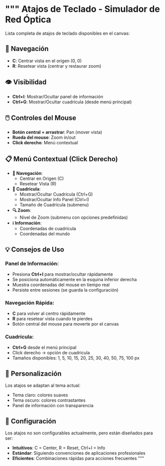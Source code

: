 """
Atajos de Teclado - Simulador de Red Óptica
==========================================

Lista completa de atajos de teclado disponibles en el canvas:

## 🎯 Navegación

- **C**: Centrar vista en el origen (0, 0)
- **R**: Resetear vista (centrar y restaurar zoom)

## 👁️ Visibilidad

- **Ctrl+I**: Mostrar/Ocultar panel de información
- **Ctrl+G**: Mostrar/Ocultar cuadrícula (desde menú principal)

## 🖱️ Controles del Mouse

- **Botón central + arrastrar**: Pan (mover vista)
- **Rueda del mouse**: Zoom in/out
- **Click derecho**: Menú contextual

## 📋 Menú Contextual (Click Derecho)

- **🧭 Navegación**:
  - Centrar en Origen (C)
  - Resetear Vista (R)
- **📐 Cuadrícula**:
  - Mostrar/Ocultar Cuadrícula (Ctrl+G)
  - Mostrar/Ocultar Info Panel (Ctrl+I)
  - Tamaño de Cuadrícula (submenu)
- **🔍 Zoom**:
  - Nivel de Zoom (submenu con opciones predefinidas)
- **ℹ️ Información**:
  - Coordenadas de cuadrícula
  - Coordenadas del mundo

## 💡 Consejos de Uso

### Panel de Información:

- Presiona **Ctrl+I** para mostrar/ocultar rápidamente
- Se posiciona automáticamente en la esquina inferior derecha
- Muestra coordenadas del mouse en tiempo real
- Persiste entre sesiones (se guarda la configuración)

### Navegación Rápida:

- **C** para volver al centro rápidamente
- **R** para resetear vista cuando te pierdes
- Botón central del mouse para moverte por el canvas

### Cuadrícula:

- **Ctrl+G** desde el menú principal
- Click derecho → opción de cuadrícula
- Tamaños disponibles: 1, 5, 10, 15, 20, 25, 30, 40, 50, 75, 100 px

## 🎨 Personalización

Los atajos se adaptan al tema actual:

- Tema claro: colores suaves
- Tema oscuro: colores contrastantes
- Panel de información con transparencia

## 🔧 Configuración

Los atajos no son configurables actualmente, pero están diseñados para ser:

- **Intuitivos**: C = Center, R = Reset, Ctrl+I = Info
- **Estándar**: Siguiendo convenciones de aplicaciones profesionales
- **Eficientes**: Combinaciones rápidas para acciones frecuentes
  """
